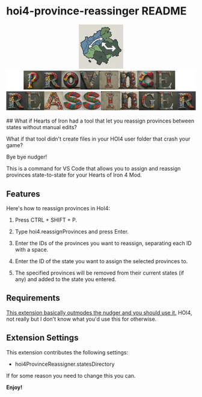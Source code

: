 # hoi4-province-reassinger README

<p align="center">
  
  <img src="https://github.com/pelmeniboiler/hoi4-province-reassinger/blob/master/icon.png" alt="Beautiful AI Generated Image" width="118" height="118">
   <img src="https://github.com/pelmeniboiler/hoi4-province-reassinger/blob/master/banner.png" alt="Beautiful AI Generated Image" >
</p>
## What if Hearts of Iron had a tool that let you reassign provinces between states without manual edits?

What if that tool didn't create files in your HOI4 user folder that crash your game?

Bye bye nudger!

This is a command for VS Code that allows you to assign and reassign provinces state-to-state for your Hearts of Iron 4 Mod.

## Features

Here's how to reassign provinces in HoI4:

1. Press CTRL + SHIFT + P.

2. Type hoi4.reassignProvinces and press Enter.

3. Enter the IDs of the provinces you want to reassign, separating each ID with a space.

4. Enter the ID of the state you want to assign the selected provinces to.

5. The specified provinces will be removed from their current states (if any) and added to the state you entered.

## Requirements

[This extension basically outmodes the nudger and you should use it.](https://github.com/herbix/hoi4modutilities/tree/master)
HOI4, not really but I don't know what you'd use this for otherwise.

## Extension Settings


This extension contributes the following settings:

* hoi4ProvinceReassigner.statesDirectory

If for some reason you need to change this you can.

**Enjoy!**
